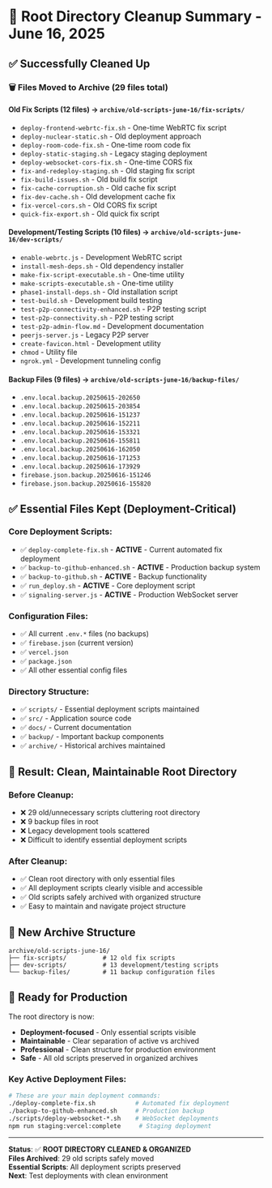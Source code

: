 # 🧹 Root Directory Cleanup Summary - June 16, 2025

## ✅ **Successfully Cleaned Up**

### **🗑️ Files Moved to Archive (29 files total)**

#### **Old Fix Scripts (12 files)** → `archive/old-scripts-june-16/fix-scripts/`
- `deploy-frontend-webrtc-fix.sh` - One-time WebRTC fix script
- `deploy-nuclear-static.sh` - Old deployment approach
- `deploy-room-code-fix.sh` - One-time room code fix
- `deploy-static-staging.sh` - Legacy staging deployment
- `deploy-websocket-cors-fix.sh` - One-time CORS fix
- `fix-and-redeploy-staging.sh` - Old staging fix script
- `fix-build-issues.sh` - Old build fix script
- `fix-cache-corruption.sh` - Old cache fix script
- `fix-dev-cache.sh` - Old development cache fix
- `fix-vercel-cors.sh` - Old CORS fix script
- `quick-fix-export.sh` - Old quick fix script

#### **Development/Testing Scripts (10 files)** → `archive/old-scripts-june-16/dev-scripts/`
- `enable-webrtc.js` - Development WebRTC script
- `install-mesh-deps.sh` - Old dependency installer
- `make-fix-script-executable.sh` - One-time utility
- `make-scripts-executable.sh` - One-time utility
- `phase1-install-deps.sh` - Old installation script
- `test-build.sh` - Development build testing
- `test-p2p-connectivity-enhanced.sh` - P2P testing script
- `test-p2p-connectivity.sh` - P2P testing script
- `test-p2p-admin-flow.md` - Development documentation
- `peerjs-server.js` - Legacy P2P server
- `create-favicon.html` - Development utility
- `chmod` - Utility file
- `ngrok.yml` - Development tunneling config

#### **Backup Files (9 files)** → `archive/old-scripts-june-16/backup-files/`
- `.env.local.backup.20250615-202650`
- `.env.local.backup.20250615-203854`
- `.env.local.backup.20250616-151237`
- `.env.local.backup.20250616-152211`
- `.env.local.backup.20250616-153321`
- `.env.local.backup.20250616-155811`
- `.env.local.backup.20250616-162050`
- `.env.local.backup.20250616-171253`
- `.env.local.backup.20250616-173929`
- `firebase.json.backup.20250616-151246`
- `firebase.json.backup.20250616-155820`

## ✅ **Essential Files Kept (Deployment-Critical)**

### **Core Deployment Scripts:**
- ✅ `deploy-complete-fix.sh` - **ACTIVE** - Current automated fix deployment
- ✅ `backup-to-github-enhanced.sh` - **ACTIVE** - Production backup system
- ✅ `backup-to-github.sh` - **ACTIVE** - Backup functionality
- ✅ `run_deploy.sh` - **ACTIVE** - Core deployment script
- ✅ `signaling-server.js` - **ACTIVE** - Production WebSocket server

### **Configuration Files:**
- ✅ All current `.env.*` files (no backups)
- ✅ `firebase.json` (current version)
- ✅ `vercel.json`
- ✅ `package.json`
- ✅ All other essential config files

### **Directory Structure:**
- ✅ `scripts/` - Essential deployment scripts maintained
- ✅ `src/` - Application source code
- ✅ `docs/` - Current documentation
- ✅ `backup/` - Important backup components
- ✅ `archive/` - Historical archives maintained

## 🎯 **Result: Clean, Maintainable Root Directory**

### **Before Cleanup:**
- ❌ 29 old/unnecessary scripts cluttering root directory
- ❌ 9 backup files in root
- ❌ Legacy development tools scattered
- ❌ Difficult to identify essential deployment scripts

### **After Cleanup:**
- ✅ Clean root directory with only essential files
- ✅ All deployment scripts clearly visible and accessible
- ✅ Old scripts safely archived with organized structure
- ✅ Easy to maintain and navigate project structure

## 📁 **New Archive Structure**

```
archive/old-scripts-june-16/
├── fix-scripts/          # 12 old fix scripts
├── dev-scripts/          # 13 development/testing scripts  
└── backup-files/         # 11 backup configuration files
```

## 🚀 **Ready for Production**

The root directory is now:
- **Deployment-focused** - Only essential scripts visible
- **Maintainable** - Clear separation of active vs archived
- **Professional** - Clean structure for production environment
- **Safe** - All old scripts preserved in organized archives

### **Key Active Deployment Files:**
```bash
# These are your main deployment commands:
./deploy-complete-fix.sh           # Automated fix deployment
./backup-to-github-enhanced.sh     # Production backup
./scripts/deploy-websocket-*.sh    # WebSocket deployments
npm run staging:vercel:complete     # Staging deployment
```

---

**Status**: ✅ **ROOT DIRECTORY CLEANED & ORGANIZED**  
**Files Archived**: 29 old scripts safely moved  
**Essential Scripts**: All deployment scripts preserved  
**Next**: Test deployments with clean environment
